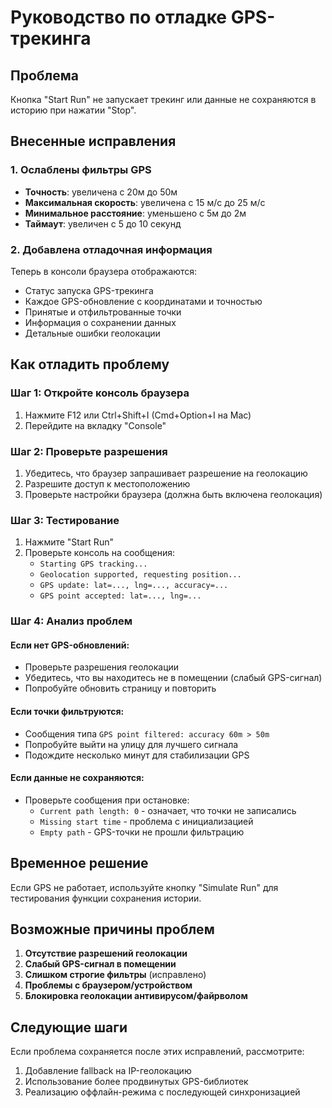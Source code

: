 # Руководство по отладке GPS-трекинга

## Проблема
Кнопка "Start Run" не запускает трекинг или данные не сохраняются в историю при нажатии "Stop".

## Внесенные исправления

### 1. Ослаблены фильтры GPS
- **Точность**: увеличена с 20м до 50м
- **Максимальная скорость**: увеличена с 15 м/с до 25 м/с
- **Минимальное расстояние**: уменьшено с 5м до 2м
- **Таймаут**: увеличен с 5 до 10 секунд

### 2. Добавлена отладочная информация
Теперь в консоли браузера отображаются:
- Статус запуска GPS-трекинга
- Каждое GPS-обновление с координатами и точностью
- Принятые и отфильтрованные точки
- Информация о сохранении данных
- Детальные ошибки геолокации

## Как отладить проблему

### Шаг 1: Откройте консоль браузера
1. Нажмите F12 или Ctrl+Shift+I (Cmd+Option+I на Mac)
2. Перейдите на вкладку "Console"

### Шаг 2: Проверьте разрешения
1. Убедитесь, что браузер запрашивает разрешение на геолокацию
2. Разрешите доступ к местоположению
3. Проверьте настройки браузера (должна быть включена геолокация)

### Шаг 3: Тестирование
1. Нажмите "Start Run"
2. Проверьте консоль на сообщения:
   - `Starting GPS tracking...`
   - `Geolocation supported, requesting position...`
   - `GPS update: lat=..., lng=..., accuracy=...`
   - `GPS point accepted: lat=..., lng=...`

### Шаг 4: Анализ проблем

#### Если нет GPS-обновлений:
- Проверьте разрешения геолокации
- Убедитесь, что вы находитесь не в помещении (слабый GPS-сигнал)
- Попробуйте обновить страницу и повторить

#### Если точки фильтруются:
- Сообщения типа `GPS point filtered: accuracy 60m > 50m`
- Попробуйте выйти на улицу для лучшего сигнала
- Подождите несколько минут для стабилизации GPS

#### Если данные не сохраняются:
- Проверьте сообщения при остановке:
  - `Current path length: 0` - означает, что точки не записались
  - `Missing start time` - проблема с инициализацией
  - `Empty path` - GPS-точки не прошли фильтрацию

## Временное решение
Если GPS не работает, используйте кнопку "Simulate Run" для тестирования функции сохранения истории.

## Возможные причины проблем

1. **Отсутствие разрешений геолокации**
2. **Слабый GPS-сигнал в помещении**
3. **Слишком строгие фильтры** (исправлено)
4. **Проблемы с браузером/устройством**
5. **Блокировка геолокации антивирусом/файрволом**

## Следующие шаги
Если проблема сохраняется после этих исправлений, рассмотрите:
1. Добавление fallback на IP-геолокацию
2. Использование более продвинутых GPS-библиотек
3. Реализацию оффлайн-режима с последующей синхронизацией